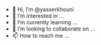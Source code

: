 - 👋 Hi, I’m @yasserkhouni
- 👀 I’m interested in ...
- 🌱 I’m currently learning ...
- 💞️ I’m looking to collaborate on ...
- 📫 How to reach me ...

<!---
yasserkhouni/yasserkhouni is a ✨ special ✨ repository because its `README.md` (this file) appears on your GitHub profile.
You can click the Preview link to take a look at your changes.
--->

